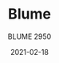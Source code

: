 ---
designer: "Sebastian Herkner"
description: "The%20Blume%20collection%20is%20characterized%20by%20a%20soft%20and%20rounded%20shape%2C%20owe%20their%20distinctive%20appearance%20to%20their%20sophisticated%20flower-shaped%20profile%20in%20extruded%20aluminium.%20An%20extremely%20comfortable%20chair%2C%20in%20which%20the%20slender%20extruded%20aluminium%20frame%20and%20the%20soft%2C%20generous%20polyurethane%20foam%20are%20harmoniously%20combined.%20The%20different%20finishes%20available%20reflect%20the%20collection%u2019s%20versatility%20and%20ease%20of%20adaptation%20to%20any%20setting."
image_primary: "img/Blume_2950_01_zoom.jpg"
image_secondary: "img/Blume_2950_02_zoom.jpg"
manufacturer: "Pedrali"
href: "https://www.pedrali.it/en/products/catalog/Chair-BLUME-2950/"
subtitle: "BLUME 2950"
tags: 
  - "Pedrali"
  - "Chairs"
title: "Blume"
category: "Chairs"
slug: "/manufacturers/pedrali/chairs/sebastian-herkner-blume"
date: "2021-02-18"
---